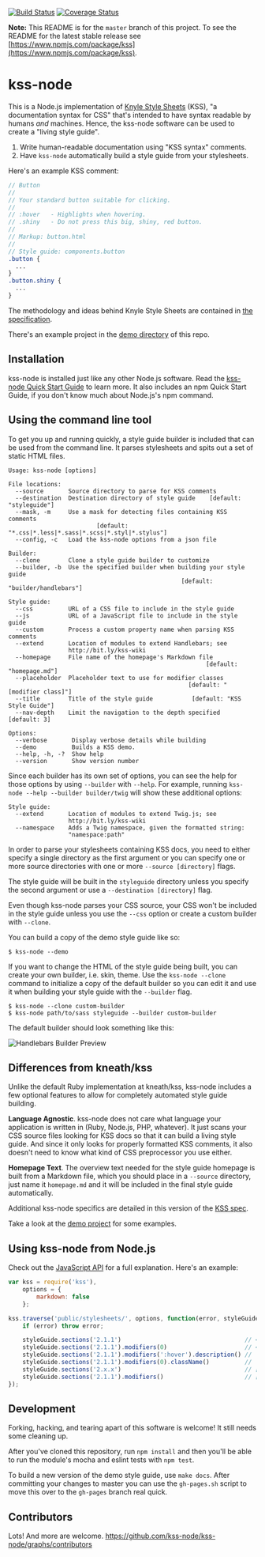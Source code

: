 [![Build Status](https://secure.travis-ci.org/kss-node/kss-node.png?branch=master)](http://travis-ci.org/kss-node/kss-node) [![Coverage Status](https://coveralls.io/repos/kss-node/kss-node/badge.svg?branch=master&service=github)](https://coveralls.io/github/kss-node/kss-node?branch=master)

**Note:** This README is for the `master` branch of this project. To see the README for the latest stable release see [https://www.npmjs.com/package/kss](https://www.npmjs.com/package/kss).

# kss-node

This is a Node.js implementation of [Knyle Style Sheets](https://github.com/kneath/kss) (KSS), "a documentation syntax for CSS" that's intended to have syntax readable by humans *and* machines. Hence, the kss-node software can be used to create a "living style guide".

1. Write human-readable documentation using "KSS syntax" comments.
2. Have `kss-node` automatically build a style guide from your stylesheets.

Here's an example KSS comment:
```scss
// Button
//
// Your standard button suitable for clicking.
//
// :hover   - Highlights when hovering.
// .shiny   - Do not press this big, shiny, red button.
//
// Markup: button.html
//
// Style guide: components.button
.button {
  ...
}
.button.shiny {
  ...
}
```

The methodology and ideas behind Knyle Style Sheets are contained in [the specification](https://github.com/kss-node/kss/blob/spec/SPEC.md).

There's an example project in the [demo directory](https://github.com/kss-node/kss-node/tree/master/demo) of this repo.

## Installation

kss-node is installed just like any other Node.js software. Read the [kss-node Quick Start Guide](https://github.com/kss-node/kss-node/wiki/Quick-Start-Guide) to learn more. It also includes an npm Quick Start Guide, if you don't know much about Node.js's npm command.

## Using the command line tool

To get you up and running quickly, a style guide builder is included that can be used from the command line. It parses stylesheets and spits out a set of static HTML files.

```
Usage: kss-node [options]

File locations:
  --source       Source directory to parse for KSS comments
  --destination  Destination directory of style guide    [default: "styleguide"]
  --mask, -m     Use a mask for detecting files containing KSS comments
                         [default: "*.css|*.less|*.sass|*.scss|*.styl|*.stylus"]
  --config, -c   Load the kss-node options from a json file

Builder:
  --clone        Clone a style guide builder to customize
  --builder, -b  Use the specified builder when building your style guide
                                                 [default: "builder/handlebars"]

Style guide:
  --css          URL of a CSS file to include in the style guide
  --js           URL of a JavaScript file to include in the style guide
  --custom       Process a custom property name when parsing KSS comments
  --extend       Location of modules to extend Handlebars; see
                 http://bit.ly/kss-wiki
  --homepage     File name of the homepage's Markdown file
                                                        [default: "homepage.md"]
  --placeholder  Placeholder text to use for modifier classes
                                                   [default: "[modifier class]"]
  --title        Title of the style guide           [default: "KSS Style Guide"]
  --nav-depth    Limit the navigation to the depth specified        [default: 3]

Options:
  --verbose       Display verbose details while building
  --demo          Builds a KSS demo.
  --help, -h, -?  Show help
  --version       Show version number
```

Since each builder has its own set of options, you can see the help for those options by using `--builder` with `--help`. For example, running `kss-node --help --builder builder/twig` will show these additional options:

```
Style guide:
  --extend       Location of modules to extend Twig.js; see
                 http://bit.ly/kss-wiki
  --namespace    Adds a Twig namespace, given the formatted string:
                 "namespace:path"
```

In order to parse your stylesheets containing KSS docs, you need to either specify a single directory as the first argument or you can specify one or more source directories with one or more `--source [directory]` flags.

The style guide will be built in the `styleguide` directory unless you specify the second argument or use a `--destination [directory]` flag.

Even though kss-node parses your CSS source, your CSS won't be included in the style guide unless you use the `--css` option or create a custom builder with `--clone`.

You can build a copy of the demo style guide like so:

    $ kss-node --demo

If you want to change the HTML of the style guide being built, you can create your own builder, i.e. skin, theme. Use the `kss-node --clone` command to initialize a copy of the default builder so you can edit it and use it when building your style guide with the `--builder` flag.

    $ kss-node --clone custom-builder
    $ kss-node path/to/sass styleguide --builder custom-builder

The default builder should look something like this:

![Handlebars Builder Preview](https://raw.github.com/kss-node/kss-node/master/demo/preview.png)

## Differences from kneath/kss

Unlike the default Ruby implementation at kneath/kss, kss-node includes a few optional features to allow for completely automated style guide building.

**Language Agnostic**. kss-node does not care what language your application is written in (Ruby, Node.js, PHP, whatever). It just scans your CSS source files looking for KSS docs so that it can build a living style guide. And since it only looks for properly formatted KSS comments, it also doesn't need to know what kind of CSS preprocessor you use either.

**Homepage Text**. The overview text needed for the style guide homepage is built from a Markdown file, which you should place in a `--source` directory, just name it `homepage.md` and it will be included in the final style guide automatically.

Additional kss-node specifics are detailed in this version of the [KSS spec](https://github.com/kss-node/kss/blob/spec/SPEC.md).

Take a look at the [demo project](https://github.com/kss-node/kss-node/tree/master/demo) for some examples.

## Using kss-node from Node.js

Check out the [JavaScript API](http://kss-node.github.io/kss-node/section-javascript-api.html) for a full explanation. Here's an example:

``` javascript
var kss = require('kss'),
    options = {
        markdown: false
    };

kss.traverse('public/stylesheets/', options, function(error, styleGuide) {
    if (error) throw error;

    styleGuide.sections('2.1.1')                                   // <KssSection>
    styleGuide.sections('2.1.1').modifiers(0)                      // <KssModifier>
    styleGuide.sections('2.1.1').modifiers(':hover').description() // 'Subtle hover highlight'
    styleGuide.sections('2.1.1').modifiers(0).className()          // 'pseudo-class-hover'
    styleGuide.sections('2.x.x')                                   // [<KssSection>, ...]
    styleGuide.sections('2.1.1').modifiers()                       // [<KssModifier>, ...]
});
```

## Development

Forking, hacking, and tearing apart of this software is welcome! It still needs some cleaning up.

After you've cloned this repository, run `npm install` and then you'll be able to run the module's mocha and eslint tests with `npm test`.

To build a new version of the demo style guide, use `make docs`. After committing your changes to master you can use the `gh-pages.sh` script to move this over to the `gh-pages` branch real quick.

## Contributors

Lots! And more are welcome. https://github.com/kss-node/kss-node/graphs/contributors
